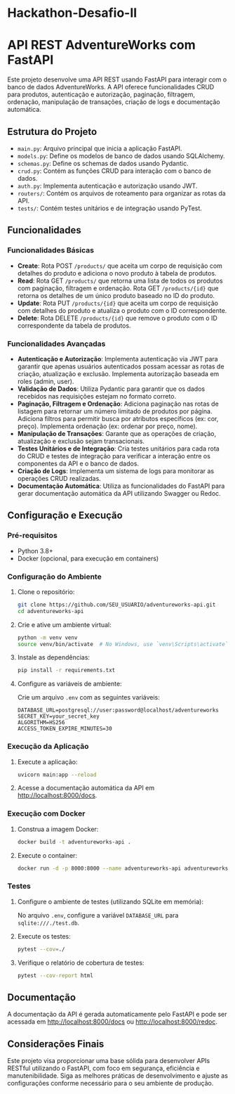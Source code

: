 # Hackathon-Desafio-II

# API REST AdventureWorks com FastAPI

Este projeto desenvolve uma API REST usando FastAPI para interagir com o banco de dados AdventureWorks. A API oferece funcionalidades CRUD para produtos, autenticação e autorização, paginação, filtragem, ordenação, manipulação de transações, criação de logs e documentação automática.

## Estrutura do Projeto

- `main.py`: Arquivo principal que inicia a aplicação FastAPI.
- `models.py`: Define os modelos de banco de dados usando SQLAlchemy.
- `schemas.py`: Define os schemas de dados usando Pydantic.
- `crud.py`: Contém as funções CRUD para interação com o banco de dados.
- `auth.py`: Implementa autenticação e autorização usando JWT.
- `routers/`: Contém os arquivos de roteamento para organizar as rotas da API.
- `tests/`: Contém testes unitários e de integração usando PyTest.

## Funcionalidades

### Funcionalidades Básicas

- **Create**: Rota POST `/products/` que aceita um corpo de requisição com detalhes do produto e adiciona o novo produto à tabela de produtos.
- **Read**: Rota GET `/products/` que retorna uma lista de todos os produtos com paginação, filtragem e ordenação. Rota GET `/products/{id}` que retorna os detalhes de um único produto baseado no ID do produto.
- **Update**: Rota PUT `/products/{id}` que aceita um corpo de requisição com detalhes do produto e atualiza o produto com o ID correspondente.
- **Delete**: Rota DELETE `/products/{id}` que remove o produto com o ID correspondente da tabela de produtos.

### Funcionalidades Avançadas

- **Autenticação e Autorização**: Implementa autenticação via JWT para garantir que apenas usuários autenticados possam acessar as rotas de criação, atualização e exclusão. Implementa autorização baseada em roles (admin, user).
- **Validação de Dados**: Utiliza Pydantic para garantir que os dados recebidos nas requisições estejam no formato correto.
- **Paginação, Filtragem e Ordenação**: Adiciona paginação nas rotas de listagem para retornar um número limitado de produtos por página. Adiciona filtros para permitir busca por atributos específicos (ex: cor, preço). Implementa ordenação (ex: ordenar por preço, nome).
- **Manipulação de Transações**: Garante que as operações de criação, atualização e exclusão sejam transacionais.
- **Testes Unitários e de Integração**: Cria testes unitários para cada rota do CRUD e testes de integração para verificar a interação entre os componentes da API e o banco de dados.
- **Criação de Logs**: Implementa um sistema de logs para monitorar as operações CRUD realizadas.
- **Documentação Automática**: Utiliza as funcionalidades do FastAPI para gerar documentação automática da API utilizando Swagger ou Redoc.

## Configuração e Execução

### Pré-requisitos

- Python 3.8+
- Docker (opcional, para execução em containers)

### Configuração do Ambiente

1. Clone o repositório:

    ```bash
    git clone https://github.com/SEU_USUARIO/adventureworks-api.git
    cd adventureworks-api
    ```

2. Crie e ative um ambiente virtual:

    ```bash
    python -m venv venv
    source venv/bin/activate  # No Windows, use `venv\Scripts\activate`
    ```

3. Instale as dependências:

    ```bash
    pip install -r requirements.txt
    ```

4. Configure as variáveis de ambiente:

    Crie um arquivo `.env` com as seguintes variáveis:

    ```env
    DATABASE_URL=postgresql://user:password@localhost/adventureworks
    SECRET_KEY=your_secret_key
    ALGORITHM=HS256
    ACCESS_TOKEN_EXPIRE_MINUTES=30
    ```

### Execução da Aplicação

1. Execute a aplicação:

    ```bash
    uvicorn main:app --reload
    ```

2. Acesse a documentação automática da API em [http://localhost:8000/docs](http://localhost:8000/docs).

### Execução com Docker

1. Construa a imagem Docker:

    ```bash
    docker build -t adventureworks-api .
    ```

2. Execute o container:

    ```bash
    docker run -d -p 8000:8000 --name adventureworks-api adventureworks-api
    ```

### Testes

1. Configure o ambiente de testes (utilizando SQLite em memória):

    No arquivo `.env`, configure a variável `DATABASE_URL` para `sqlite:///./test.db`.

2. Execute os testes:

    ```bash
    pytest --cov=./
    ```

3. Verifique o relatório de cobertura de testes:

    ```bash
    pytest --cov-report html
    ```

## Documentação

A documentação da API é gerada automaticamente pelo FastAPI e pode ser acessada em [http://localhost:8000/docs](http://localhost:8000/docs) ou [http://localhost:8000/redoc](http://localhost:8000/redoc).

## Considerações Finais

Este projeto visa proporcionar uma base sólida para desenvolver APIs RESTful utilizando o FastAPI, com foco em segurança, eficiência e manutenibilidade. Siga as melhores práticas de desenvolvimento e ajuste as configurações conforme necessário para o seu ambiente de produção.
